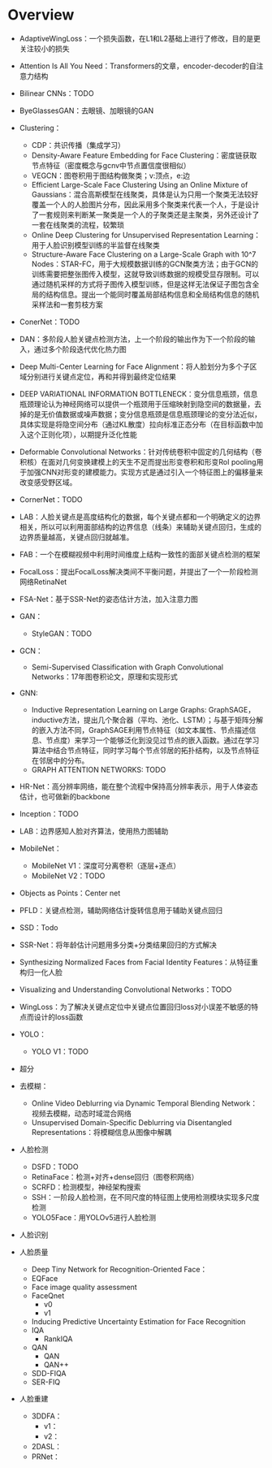 # Overview

* AdaptiveWingLoss：一个损失函数，在L1和L2基础上进行了修改，目的是更关注较小的损失
* Attention Is All You Need：Transformers的文章，encoder-decoder的自注意力结构
* Bilinear CNNs：TODO
* ByeGlassesGAN：去眼镜、加眼镜的GAN
* Clustering：
  * CDP：共识传播（集成学习）
  * Density-Aware Feature Embedding for Face Clustering：密度链获取节点特征（密度概念与gcnv中节点置信度很相似）
  * VEGCN：图卷积用于图结构做聚类；v:顶点，e:边
  * Efficient Large-Scale Face Clustering Using an Online Mixture of Gaussians：混合高斯模型在线聚类，具体是认为只用一个聚类无法较好覆盖一个人的人脸图片分布，因此采用多个聚类来代表一个人，于是设计了一套规则来判断某一聚类是一个人的子聚类还是主聚类，另外还设计了一套在线聚类的流程，较繁琐
  * Online Deep Clustering for Unsupervised Representation Learning：用于人脸识别模型训练的半监督在线聚类
  * Structure-Aware Face Clustering on a Large-Scale Graph with 10^7 Nodes：STAR-FC，用于大规模数据训练的GCN聚类方法；由于GCN的训练需要把整张图传入模型，这就导致训练数据的规模受显存限制。可以通过随机采样的方式将子图传入模型训练，但是这样无法保证子图包含全局的结构信息。提出一个能同时覆盖局部结构信息和全局结构信息的随机采样法和一套剪枝方案

* ConerNet：TODO
* DAN：多阶段人脸关键点检测方法，上一个阶段的输出作为下一个阶段的输入，通过多个阶段迭代优化热力图
* Deep Multi-Center Learning for Face Alignment：将人脸划分为多个子区域分别进行关键点定位，再和并得到最终定位结果
* DEEP VARIATIONAL INFORMATION BOTTLENECK：变分信息瓶颈，信息瓶颈理论认为神经网络可以提供一个瓶颈用于压缩映射到隐空间的数据量，去掉的是无价值数据或噪声数据；变分信息瓶颈是信息瓶颈理论的变分法近似，具体实现是将隐空间分布（通过KL散度）拉向标准正态分布（在目标函数中加入这个正则化项），以期提升泛化性能
* Deformable Convolutional Networks：针对传统卷积中固定的几何结构（卷积核）在面对几何变换建模上的天生不足而提出形变卷积和形变RoI pooling用于加强CNN对形变的建模能力。实现方式是通过引入一个特征图上的偏移量来改变感受野区域。
* CornerNet：TODO
* LAB：人脸关键点是高度结构化的数据，每个关键点都和一个明确定义的边界相关，所以可以利用面部结构的边界信息（线条）来辅助关键点回归，生成的边界质量越高，关键点回归就越准。

* FAB：一个在模糊视频中利用时间维度上结构一致性的面部关键点检测的框架
* FocalLoss：提出FocalLoss解决类间不平衡问题，并提出了一个一阶段检测网络RetinaNet
* FSA-Net：基于SSR-Net的姿态估计方法，加入注意力图
* GAN：
  * StyleGAN：TODO
  
* GCN：
  * Semi-Supervised Classification with Graph Convolutional Networks：17年图卷积论文，原理和实现形式

* GNN:
  * Inductive Representation Learning on Large Graphs: GraphSAGE，inductive方法，提出几个聚合器（平均、池化、LSTM）；与基于矩阵分解的嵌入方法不同，GraphSAGE利用节点特征（如文本属性、节点描述信息、节点度）来学习一个能够泛化到没见过节点的嵌入函数。通过在学习算法中结合节点特征，同时学习每个节点邻居的拓扑结构，以及节点特征在邻居中的分布。
  * GRAPH ATTENTION NETWORKS: TODO
  
* HR-Net：高分辨率网络，能在整个流程中保持高分辨率表示，用于人体姿态估计，也可做新的backbone
* Inception：TODO
* LAB：边界感知人脸对齐算法，使用热力图辅助
* MobileNet：
  * MobileNet V1：深度可分离卷积（逐层+逐点）
  * MobileNet V2：TODO
* Objects as Points：Center net
* PFLD：关键点检测，辅助网络估计旋转信息用于辅助关键点回归
* SSD：Todo
* SSR-Net：将年龄估计问题用多分类+分类结果回归的方式解决
* Synthesizing Normalized Faces from Facial Identity Features：从特征重构归一化人脸
* Visualizing and Understanding Convolutional Networks：TODO
* WingLoss：为了解决关键点定位中关键点位置回归loss对小误差不敏感的特点而设计的loss函数
* YOLO：
  * YOLO V1：TODO
* 超分
* 去模糊：
  * Online Video Deblurring via Dynamic Temporal Blending Network：视频去模糊，动态时域混合网络
  * Unsupervised Domain-Specific Deblurring via Disentangled Representations：将模糊信息从图像中解耦

* 人脸检测
  * DSFD：TODO
  * RetinaFace：检测+对齐+dense回归（图卷积网络）
  * SCRFD：检测模型，神经架构搜索
  * SSH：一阶段人脸检测，在不同尺度的特征图上使用检测模块实现多尺度检测
  * YOLO5Face：用YOLOv5进行人脸检测
* 人脸识别
* 人脸质量
  * Deep Tiny Network for Recognition-Oriented Face：
  * EQFace
  * Face image quality assessment
  * FaceQnet
    * v0
    * v1
  * Inducing Predictive Uncertainty Estimation for Face Recognition
  * IQA
    * RankIQA
  * QAN
    * QAN
    * QAN++
  * SDD-FIQA
  * SER-FIQ
* 人脸重建
  * 3DDFA：
    * v1：
    * v2：
  * 2DASL：
  * PRNet：